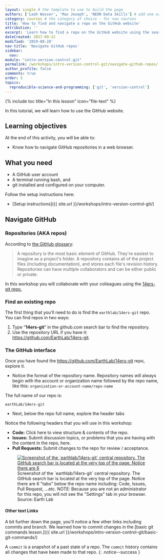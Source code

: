 ```yaml
---
layout: single # the template to use to build the page
authors: ['Leah Wasser', 'Max Joseph', 'NEON Data Skills'] # add one or more authors as a list
category: courses # the category of choice - for now courses
title: 'How to find and navigate a repo on the GitHub website'
attribution: ''
excerpt: 'Learn how to find a repo on the GitHub website using the search. Also get to know the GitHub repo interface. '
dateCreated: 2017-09-12
modified: '2019-08-28'
nav-title: 'Navigate GitHub repos'
sidebar:
  nav:
module: "intro-version-control-git"
permalink: /workshops/intro-version-control-git/navigate-github-repos/
author_profile: false
comments: true
order: 5
topics:
  reproducible-science-and-programming: ['git', 'version-control']
---
```


{% include toc title="In this lesson" icon="file-text" %}

In this tutorial, we will learn how to use the GitHub website.

<div class='notice--success' markdown="1">

## <i class="fa fa-graduation-cap" aria-hidden="true"></i> Learning objectives
At the end of this activity, you will be able to:

* Know how to navigate GitHub repositories in a web browser.


## <i class="fa fa-check-square-o fa-2" aria-hidden="true"></i> What you need

* A GitHub user account
* A terminal running bash, and
* git installed and configured on your computer.

Follow the setup instructions here:
* [Setup instructions]({{ site.url }}/workshops/intro-version-control-git/)

</div>


## Navigate GitHub

### Repositories (AKA repos)

According to
<a href="https://help.github.com/articles/github-glossary/" target="_blank"> the GitHub glossary</a>:

> A repository is the most basic element of GitHub. They're easiest to imagine
as a project's folder. A repository contains all of the project files (including
documentation), and stores each file's revision history. Repositories can have
multiple collaborators and can be either public or private.

In this workshop you will collaborate with your colleagues using the
<a href="https://github.com/EarthLab/14ers-git" target="_blank">14ers-git repo.</a>

### Find an existing repo

The first thing that you'll need to do is find the `earthlab/14ers-git` repo.
You can find repos in two ways:

1. Type “**14ers-git**”  in the github.com search bar to find the repository.
2. Use the repository URL if you have it:
<a href="https://github.com/EarthLab/14ers-git" target="_blank"> https://github.com/EarthLab/14ers-git</a>.

### The GitHub interface

Once you have found the https://github.com/EarthLab/14ers-git repo,
explore it.

* Notice the format of the repository name. Repository names will always begin with the account or organization name followed by the repo name, like this: `organization-or-account-name/repo-name`

The full name of our repo is:

 `earthLab/14ers-git`

* Next, below the repo full name, explore the header tabs

Notice the following headers that you will use in this workshop:

* **Code:** Click here to view structure & contents of the repo.
* **Issues:** Submit discussion topics, or problems that you are having with
the content in the repo, here.
* **Pull Requests:** Submit changes to the repo for review /
acceptance.

 <figure>
	<a href="{{ site.url }}/images/workshops/version-control/github-repo-interface.png">
	<img src="{{ site.url }}/images/workshops/version-control/github-repo-interface.png" alt = "Screenshot of the `earthlab/14ers-git` central repository. The GitHub search bar is located at the very top of the page. Notice there are 6 "tabs" below the repo name including: Code, Issues, Pull Request, ...etc. Because you are not an administrator for this repo, you will not see the "Settings" tab in your browser."></a>
	<figcaption> Screenshot of the `earthlab/14ers-git` central repository.
	The GitHub search bar is located at the very top of the page. Notice there are 6
	"tabs" below the repo name including: Code, Issues, Pull Request, ...etc.
  NOTE: Because you are not an administrator for this
	repo, you will not see the "Settings" tab in your browser.
	Source: Earth Lab
	</figcaption>
</figure>



#### Other text Links

A bit further down the page, you'll notice a few other links including
commits and branch. We learned how to commit changes in the [basic git commands lesson.]({{ site.url }}/workshops/intro-version-control-git/basic-git-commands/)


<i class="fa fa-star"></i> A `commit` is a snapshot of a past state of a repo.
The `commit` history contains all changes that have been made to that repo.
{: .notice--success }
